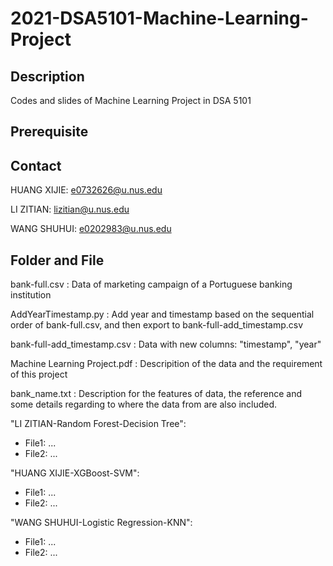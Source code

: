 # 2021-DSA5101-Machine-Learning-Project
## Description

Codes and slides of Machine Learning Project in DSA 5101

## Prerequisite

## Contact

HUANG XIJIE: e0732626@u.nus.edu

LI ZITIAN: lizitian@u.nus.edu

WANG SHUHUI: e0202983@u.nus.edu

## Folder and File
bank-full.csv : Data of marketing campaign of a Portuguese banking institution

AddYearTimestamp.py : Add year and timestamp based on the sequential order of bank-full.csv, and then export to bank-full-add_timestamp.csv

bank-full-add_timestamp.csv : Data with new columns: "timestamp", "year"

Machine Learning Project.pdf : Descripition of the data and the requirement of this project

bank_name.txt : Description for the features of data, the reference and some details regarding to where the data from are also included.

"LI ZITIAN-Random Forest-Decision Tree":

+ File1: ...
+ File2: ...

"HUANG XIJIE-XGBoost-SVM":

+ File1: ...
+ File2: ...

"WANG SHUHUI-Logistic Regression-KNN":

+ File1: ...
+ File2: ...
